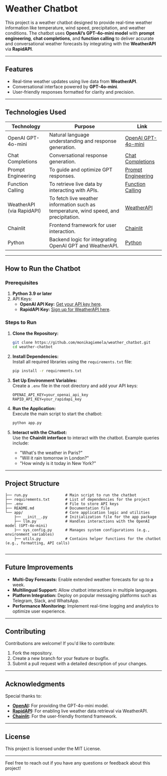 # Weather Chatbot  

This project is a weather chatbot designed to provide real-time weather information like temperature, wind speed, precipitation, and weather conditions. The chatbot uses **OpenAI’s GPT-4o-mini model** with **prompt engineering**, **chat completions**, and **function calling** to deliver accurate and conversational weather forecasts by integrating with the **WeatherAPI** via **RapidAPI**.  

---

## **Features**  
- Real-time weather updates using live data from **WeatherAPI**.  
- Conversational interface powered by **GPT-4o-mini**.  
- User-friendly responses formatted for clarity and precision.  

---

## **Technologies Used**  

| **Technology**       | **Purpose**                                                                                               | **Link**                                                                                 |  
|-----------------------|-----------------------------------------------------------------------------------------------------------|-----------------------------------------------------------------------------------------|  
| OpenAI GPT-4o-mini    | Natural language understanding and response generation.                                                  | [OpenAI GPT-4o-mini](https://platform.openai.com/docs/models#gpt-4o-mini)               |  
| Chat Completions      | Conversational response generation.                                                                      | [Chat Completions](https://platform.openai.com/docs/api-reference/chat/create)          |  
| Prompt Engineering    | To guide and optimize GPT responses.                                                                     | [Prompt Engineering](https://platform.openai.com/docs/guides/prompt-engineering)        |  
| Function Calling      | To retrieve live data by interacting with APIs.                                                          | [Function Calling](https://platform.openai.com/docs/guides/function-calling)            |  
| WeatherAPI (via RapidAPI) | To fetch live weather information such as temperature, wind speed, and precipitation.                 | [WeatherAPI](https://rapidapi.com/weatherapi/api/weatherapi-com/)                       |  
| Chainlit              | Frontend framework for user interaction.                                                                 | [Chainlit](https://docs.chainlit.io/get-started/overview)                               |  
| Python                | Backend logic for integrating OpenAI GPT and WeatherAPI.                                                 | [Python](https://www.python.org/)                                                      |  

---

## **How to Run the Chatbot**  

### **Prerequisites**  
1. **Python 3.9 or later**  
2. API Keys:  
   - **OpenAI API Key:** [Get your API key here](https://platform.openai.com/signup/).  
   - **RapidAPI Key:** [Sign up for WeatherAPI here](https://rapidapi.com/weatherapi/api/weatherapi-com/).  

### **Steps to Run**  

1. **Clone the Repository:**  
   ```bash  
   git clone https://github.com/monikagiemela/weather_chatbot.git 
   cd weather-chatbot  
   ```  

2. **Install Dependencies:**  
   Install all required libraries using the `requirements.txt` file:  
   ```bash  
   pip install -r requirements.txt  
   ```  

3. **Set Up Environment Variables:**  
   Create a `.env` file in the root directory and add your API keys:  
   ```env  
   OPENAI_API_KEY=your_openai_api_key  
   RAPID_API_KEY=your_rapidapi_key  
   ```  

4. **Run the Application:**  
   Execute the main script to start the chatbot:  
   ```bash  
   python app.py  
   ```  

5. **Interact with the Chatbot:**  
   Use the **Chainlit interface** to interact with the chatbot. Example queries include:  
   - "What's the weather in Paris?"  
   - "Will it rain tomorrow in London?"  
   - "How windy is it today in New York?"  

---

## **Project Structure**  
```plaintext  
├── run.py                 # Main script to run the chatbot  
├── requirements.txt       # List of dependencies for the project  
├── .env                   # File to store API keys  
├── README.md              # Documentation file  
└── app/                   # Core application logic and utilities  
    ├── __init__.py        # Initialization file for the app package  
    ├── llm.py             # Handles interactions with the OpenAI model (GPT-4o-mini)  
    ├── sys_config.py      # Manages system configurations (e.g., environment variables)  
    ├── utils.py           # Contains helper functions for the chatbot (e.g., formatting, API calls)  


```  

---

## **Future Improvements**  
- **Multi-Day Forecasts:** Enable extended weather forecasts for up to a week.  
- **Multilingual Support:** Allow chatbot interactions in multiple languages.  
- **Platform Integration:** Deploy on popular messaging platforms such as Telegram, Slack, and WhatsApp.  
- **Performance Monitoring:** Implement real-time logging and analytics to optimize user experience.  

---

## **Contributing**  
Contributions are welcome! If you'd like to contribute:  
1. Fork the repository.  
2. Create a new branch for your feature or bugfix.  
3. Submit a pull request with a detailed description of your changes.  

---

## **Acknowledgments**  
Special thanks to:  
- **[OpenAI](https://openai.com):** For providing the GPT-4o-mini model.  
- **[RapidAPI](https://rapidapi.com):** For enabling live weather data retrieval via WeatherAPI.  
- **[Chainlit](https://docs.chainlit.io/):** For the user-friendly frontend framework.  

---

## **License**  
This project is licensed under the MIT License.  

---

Feel free to reach out if you have any questions or feedback about this project!  
